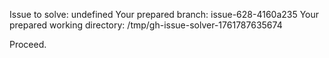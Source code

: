 Issue to solve: undefined
Your prepared branch: issue-628-4160a235
Your prepared working directory: /tmp/gh-issue-solver-1761787635674

Proceed.